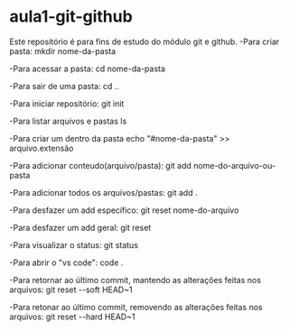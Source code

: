 # aula1-git-github
Este repositório é para fins de estudo do módulo git e github.
-Para criar pasta:
mkdir nome-da-pasta 

-Para acessar a pasta:
cd nome-da-pasta

-Para sair de uma pasta:
cd ..

-Para iniciar repositório:
git init	

-Para listar arquivos e pastas
ls

-Para criar um dentro da pasta
echo "#nome-da-pasta" >> arquivo.extensão

-Para adicionar conteudo(arquivo/pasta):
git add nome-do-arquivo-ou-pasta

-Para adicionar todos os arquivos/pastas:
git add .

-Para desfazer um add específico:
git reset nome-do-arquivo

-Para desfazer um add geral:
git reset

-Para visualizar o status:
git status

-Para abrir o "vs code":
code .

-Para retornar ao último commit, mantendo as alterações feitas nos arquivos:
git reset --soft HEAD~1

-Para retonar ao último commit, removendo as alterações feitas nos arquivos:
git reset --hard HEAD~1

